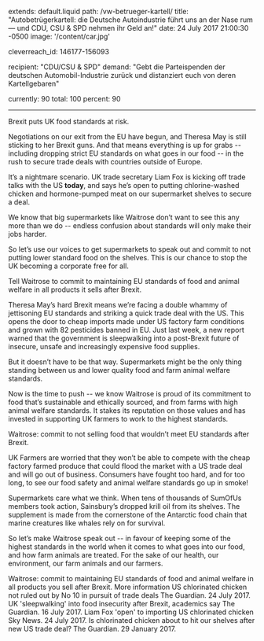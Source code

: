 extends: default.liquid
path: /vw-betrueger-kartell/
title: "Autobetrügerkartell: die Deutsche Autoindustrie führt uns an der Nase rum — und CDU, CSU & SPD nehmen ihr Geld an!"
date: 24 July 2017 21:00:30 -0500
image: '/content/car.jpg'

cleverreach_id: 146177-156093

recipient: "CDU/CSU & SPD"
demand: "Gebt die Parteispenden der deutschen Automobil-Industrie zurück und distanziert euch von deren Kartellgebaren"

currently: 90
total: 100
percent: 90


---

Brexit puts UK food standards at risk.

Negotiations on our exit from the EU have begun, and Theresa May is still sticking to her Brexit guns. And that means everything is up for grabs -- including dropping strict EU standards on what goes in our food -- in the rush to secure trade deals with countries outside of Europe.

It’s a nightmare scenario. UK trade secretary Liam Fox is kicking off trade talks with the US **today**, and says he’s open to putting chlorine-washed chicken and hormone-pumped meat on our supermarket shelves to secure a deal.

We know that big supermarkets like Waitrose don’t want to see this any more than we do -- endless confusion about standards will only make their jobs harder.

So let’s use our voices to get supermarkets to speak out and commit to not putting lower standard food on the shelves. This is our chance to stop the UK becoming a corporate free for all.

Tell Waitrose to commit to maintaining EU standards of food and animal welfare in all products it sells after Brexit.

Theresa May’s hard Brexit means we’re facing a double whammy of jettisoning EU standards and striking a quick trade deal with the US. This opens the door to cheap imports made under US factory farm conditions and grown with 82 pesticides banned in EU. Just last week, a new report warned that the government is sleepwalking into a post-Brexit future of insecure, unsafe and increasingly expensive food supplies.

But it doesn’t have to be that way. Supermarkets might be the only thing standing between us and lower quality food and farm animal welfare standards.

Now is the time to push -- we know Waitrose is proud of its commitment to food that’s sustainable and ethically sourced, and from farms with high animal welfare standards. It stakes its reputation on those values and has invested in supporting UK farmers to work to the highest standards.

Waitrose: commit to not selling food that wouldn’t meet EU standards after Brexit.

UK Farmers are worried that they won’t be able to compete with the cheap factory farmed produce that could flood the market with a US trade deal and will go out of business. Consumers have fought too hard, and for too long, to see our food safety and animal welfare standards go up in smoke!

Supermarkets care what we think. When tens of thousands of SumOfUs members took action, Sainsbury’s dropped krill oil from its shelves. The supplement is made from the cornerstone of the Antarctic food chain that marine creatures like whales rely on for survival.

So let’s make Waitrose speak out -- in favour of keeping some of the highest standards in the world when it comes to what goes into our food, and how farm animals are treated. For the sake of our health, our environment, our farm animals and our farmers.

Waitrose: commit to maintaining EU standards of food and animal welfare in all products you sell after Brexit.
More information
US chlorinated chicken not ruled out by No 10 in pursuit of trade deals
The Guardian. 24 July 2017.
UK 'sleepwalking' into food insecurity after Brexit, academics say
The Guardian. 16 July 2017.
Liam Fox 'open' to importing US chlorinated chicken
Sky News. 24 July 2017.
Is chlorinated chicken about to hit our shelves after new US trade deal?
The Guardian. 29 January 2017.

